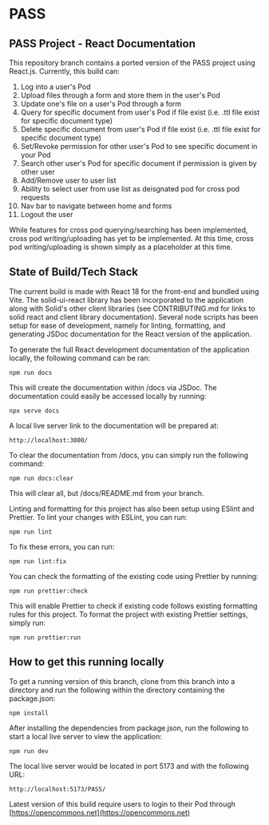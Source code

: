 # PASS

## PASS Project - React Documentation

This repository branch contains a ported version of the PASS project using React.js. Currently, this build can:

1. Log into a user's Pod
2. Upload files through a form and store them in the user's Pod
3. Update one's file on a user's Pod through a form
4. Query for specific document from user's Pod if file exist (i.e. .ttl file exist for specific document type)
5. Delete specific document from user's Pod if file exist (i.e. .ttl file exist for specific document type)
6. Set/Revoke permission for other user's Pod to see specific document in your Pod
7. Search other user's Pod for specific document if permission is given by other user
8. Add/Remove user to user list
9. Ability to select user from use list as deisgnated pod for cross pod requests
10. Nav bar to navigate between home and forms
11. Logout the user

While features for cross pod querying/searching has been implemented, cross pod writing/uploading has yet to be implemented. At this time, cross pod writing/uploading is shown simply as a placeholder at this time.

## State of Build/Tech Stack

The current build is made with React 18 for the front-end and bundled using Vite. The solid-ui-react library has been incorporated to the application along with Solid's other client libraries (see CONTRIBUTING.md for links to solid react and client library documentation). Several node scripts has been setup for ease of development, namely for linting, formatting, and generating JSDoc documentation for the React version of the application.

To generate the full React development documentation of the application locally, the following command can be ran:

```shell
npm run docs
```

This will create the documentation within /docs via JSDoc. The documentation could easily be accessed locally by running:

```shell
npx serve docs
```

A local live server link to the documentation will be prepared at:

```shell
http://localhost:3000/
```

To clear the documentation from /docs, you can simply run the following command:

```shell
npm run docs:clear
```

This will clear all, but /docs/README.md from your branch.

Linting and formatting for this project has also been setup using ESlint and Prettier. To lint your changes with ESLint, you can run:

```shell
npm run lint
```

To fix these errors, you can run:

```shell
npm run lint:fix
```

You can check the formatting of the existing code using Prettier by running:

```shell
npm run prettier:check
```

This will enable Prettier to check if existing code follows existing formatting rules for this project. To format the project with existing Prettier settings, simply run:

```shell
npm run prettier:run
```

## How to get this running locally

To get a running version of this branch, clone from this branch into a directory and run the following within the directory containing the package.json:

```shell
npm install
```

After installing the dependencies from package.json, run the following to start a local live server to view the application:

```shell
npm run dev
```

The local live server would be located in port 5173 and with the following URL:

```shell
http://localhost:5173/PASS/
```

Latest version of this build require users to login to their Pod through [https://opencommons.net](https://opencommons.net)
